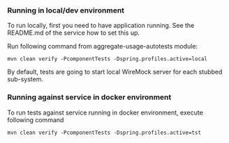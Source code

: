 ### Running in local/dev environment

To run locally, first you need to have application running. See the README.md of the service how to set this up.

Run following command from aggregate-usage-autotests module:
```
mvn clean verify -PcomponentTests -Dspring.profiles.active=local
```

By default, tests are going to start local WireMock server for each stubbed sub-system.

### Running against service in docker environment

To run tests against service running in docker environment, execute following command

```
mvn clean verify -PcomponentTests -Dspring.profiles.active=tst
```
